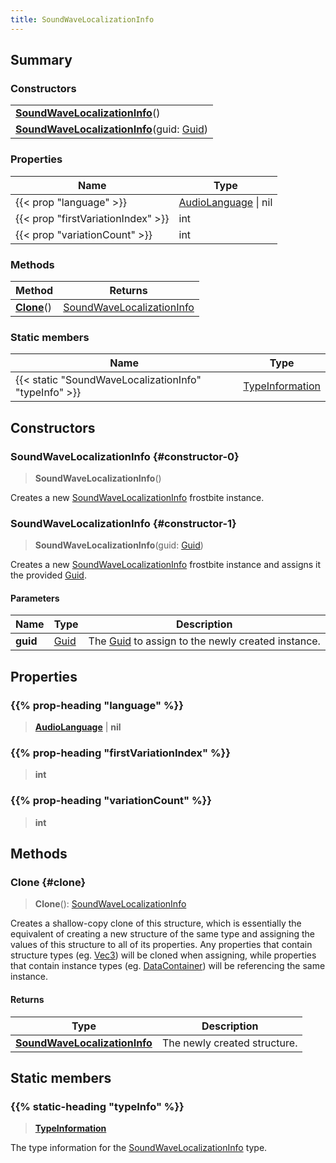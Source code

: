 ```yaml
---
title: SoundWaveLocalizationInfo
---
```


## Summary

### Constructors

|  |
| --- |
| **[SoundWaveLocalizationInfo](#constructor-0)**() |
| **[SoundWaveLocalizationInfo](#constructor-1)**(guid: [Guid](/vext/ref/shared/type/guid)) |

### Properties

| Name | Type |
| ---- | ---- |
| {{< prop "language" >}} | [AudioLanguage](/vext/ref/fb/audiolanguage) \| nil |
| {{< prop "firstVariationIndex" >}} | int |
| {{< prop "variationCount" >}} | int |

### Methods

| Method | Returns |
| ------ | ------- |
| **[Clone](#clone)**() | [SoundWaveLocalizationInfo](/vext/ref/fb/soundwavelocalizationinfo) |

### Static members

| Name | Type |
| ---- | ---- |
| {{< static "SoundWaveLocalizationInfo" "typeInfo" >}} | [TypeInformation](/vext/ref/shared/type/typeinformation) |

## Constructors

### SoundWaveLocalizationInfo {#constructor-0}

> **SoundWaveLocalizationInfo**()

Creates a new [SoundWaveLocalizationInfo](/vext/ref/fb/soundwavelocalizationinfo) frostbite instance.

### SoundWaveLocalizationInfo {#constructor-1}

> **SoundWaveLocalizationInfo**(guid: [Guid](/vext/ref/shared/type/guid))

Creates a new [SoundWaveLocalizationInfo](/vext/ref/fb/soundwavelocalizationinfo) frostbite instance and assigns it the provided [Guid](/vext/ref/shared/type/guid).

#### Parameters

| Name | Type | Description |
| ---- | ---- | ----------- |
| **guid** | [Guid](/vext/ref/shared/type/guid) | The [Guid](/vext/ref/shared/type/guid) to assign to the newly created instance. |

## Properties

### {{% prop-heading "language" %}}

> **[AudioLanguage](/vext/ref/fb/audiolanguage)** \| **nil**

### {{% prop-heading "firstVariationIndex" %}}

> **int**

### {{% prop-heading "variationCount" %}}

> **int**

## Methods

### Clone {#clone}

> **Clone**(): [SoundWaveLocalizationInfo](/vext/ref/fb/soundwavelocalizationinfo)

Creates a shallow-copy clone of this structure, which is essentially the equivalent of creating a new structure of the same type and assigning the values of this structure to all of its properties. Any properties that contain structure types (eg. [Vec3](/vext/ref/shared/type/vec3)) will be cloned when assigning, while properties that contain instance types (eg. [DataContainer](/vext/ref/shared/type/datacontainer)) will be referencing the same instance.

#### Returns

| Type | Description |
| ---- | ----------- |
| **[SoundWaveLocalizationInfo](/vext/ref/fb/soundwavelocalizationinfo)** | The newly created structure. |

## Static members

### {{% static-heading "typeInfo" %}}

> **[TypeInformation](/vext/ref/shared/type/typeinformation)**

The type information for the [SoundWaveLocalizationInfo](/vext/ref/fb/soundwavelocalizationinfo) type.

